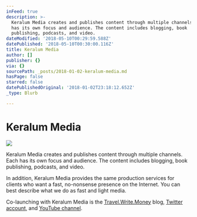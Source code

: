 ```yaml
---
inFeed: true
description: >-
  Keralum Media creates and publishes content through multiple channels. Each
  has its own focus and audience. The content includes blogging, book
  publishing, podcasts, and video.
dateModified: '2018-05-10T00:29:59.588Z'
datePublished: '2018-05-10T00:30:00.116Z'
title: Keralum Media
author: []
publisher: {}
via: {}
sourcePath: _posts/2018-01-02-keralum-media.md
hasPage: false
starred: false
datePublishedOriginal: '2018-01-02T23:18:12.652Z'
_type: Blurb

---
```

# Keralum Media
![](https://the-grid-user-content.s3-us-west-2.amazonaws.com/d8c7709c-b5ab-42e4-96c3-59dad34fb75b.jpg)

Keralum Media creates and publishes content through multiple channels. Each has its own focus and audience. The content includes blogging, book publishing, podcasts, and video.

In addition, Keralum Media provides the same production services for clients who want a fast, no-nonsense presence on the Internet. You can best describe what we do as fast and light media.

Co-launching with Keralum Media is the [Travel.Write.Money][0] blog, [Twitter account][1], and [YouTube channel][2].

[0]: http://Travel.Write.Money/
[1]: https://twitter.com/twm_blog "Travel.Write.Money Blog"
[2]: https://www.youtube.com/channel/UCCzY1btAqZ3G6B7uotYuVjQ "Trave.Write.Money on YouTube"